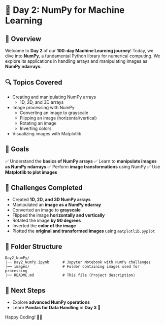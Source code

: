 # 📌 Day 2: NumPy for Machine Learning

## 📖 Overview
Welcome to **Day 2** of our **100-day Machine Learning journey**! Today, we dive into **NumPy**, a fundamental Python library for numerical computing. We explore its applications in handling arrays and manipulating images as **NumPy ndarrays**.

## 🔍 Topics Covered
- Creating and manipulating NumPy arrays
  - 1D, 2D, and 3D arrays
- Image processing with NumPy
  - Converting an image to grayscale
  - Flipping an image (horizontal/vertical)
  - Rotating an image
  - Inverting colors
- Visualizing images with Matplotlib

## 🎯 Goals
✅ Understand the **basics of NumPy arrays**
✅ Learn to **manipulate images as NumPy ndarrays**
✅ Perform **image transformations** using NumPy
✅ Use **Matplotlib to plot images**

## 📝 Challenges Completed
- Created **1D, 2D, and 3D NumPy arrays**
- Manipulated an **image as a NumPy ndarray**
- Converted an image to **grayscale**
- Flipped the image **horizontally and vertically**
- Rotated the image **by 90 degrees**
- Inverted the **color of the image**
- Plotted the **original and transformed images** using `matplotlib.pyplot`

## 📂 Folder Structure
```
Day2_NumPy/
│── Day2_NumPy.ipynb      # Jupyter Notebook with NumPy challenges
│── images/               # Folder containing images used for processing
│── README.md             # This file (Project description)
```

## 📌 Next Steps
- Explore **advanced NumPy operations**
- Learn **Pandas for Data Handling** in **Day 3** 🚀

Happy Coding! 🎯🚀
